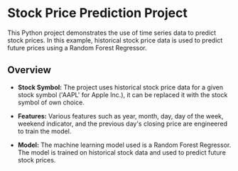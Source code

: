 # Stock Price Prediction Project

This Python project demonstrates the use of time series data to predict stock prices. In this example, historical stock price data is used to predict future prices using a Random Forest Regressor.

## Overview

- **Stock Symbol:** The project uses historical stock price data for a given stock symbol ('AAPL' for Apple Inc.), it can be replaced it with the stock symbol of own choice.

- **Features:** Various features such as year, month, day, day of the week, weekend indicator, and the previous day's closing price are engineered to train the model.

- **Model:** The machine learning model used is a Random Forest Regressor. The model is trained on historical stock data and used to predict future stock prices.
